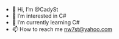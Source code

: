 - 👋 Hi, I’m @CadySt
- 👀 I’m interested in C#
- 🌱 I’m currently learning C#
- 📫 How to reach me nw7st@yahoo.com

<!---
CadySt/CadySt is a ✨ special ✨ repository because its `README.md` (this file) appears on your GitHub profile.
You can click the Preview link to take a look at your changes.
--->
